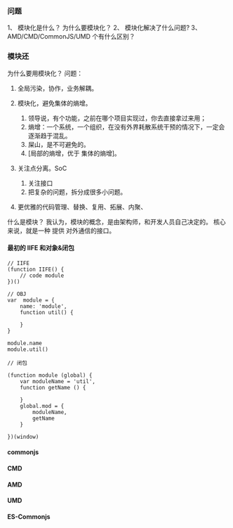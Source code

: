 ### 问题

1、 模块化是什么？ 为什么要模块化？
2、 模块化解决了什么问题?
3、 AMD/CMD/CommonJS/UMD 个有什么区别？

### 模块还

为什么要用模块化？
问题：

1. 全局污染，协作，业务解耦。
2. 模块化，避免集体的熵增。

   1. 领导说，有个功能，之前在哪个项目实现过，你去直接拿过来用；
   2. 熵增：一个系统，一个组织，在没有外界耗散系统干预的情况下，一定会逐渐趋于混乱。
   3. 屎山，是不可避免的。
   4. [局部的熵增，优于 集体的熵增]。

3. 关注点分离。SoC
   1. 关注接口
   2. 把复杂的问题，拆分成很多小问题。
4. 更优雅的代码管理、替换、复用、拓展、内聚、

什么是模块？
我认为，模块的概念，是由架构师，和开发人员自己决定的。
核心来说，就是一种 提供 对外通信的接口。

#### 最初的 IIFE 和对象&闭包

```JS
// IIFE
(function IIFE() {
    // code module
})()

// OBJ
var  module = {
    name: 'module',
    function util() {

    }
}

module.name
module.util()

// 闭包

(function module (global) {
    var moduleName = 'util',
    function getName () {

    }
    global.mod = {
        moduleName,
        getName
    }

})(window)
```

#### commonjs

#### CMD

#### AMD

#### UMD

#### ES-Commonjs

